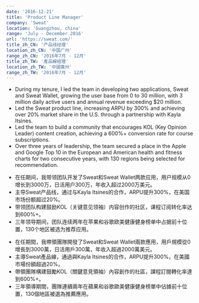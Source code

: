 ```yaml
---
date: '2016-12-21'
title: 'Product Line Manager'
company: 'Sweat'
location: 'Guangzhou, china'
range: 'July - December 2016'
url: 'https://sweat.com/'
title_zh_CN: '产品线经理'
location_zh_CN: '中国广州'
range_zh_CN: '2016年7月 - 12月'
title_zh_TW: '產品線經理'
location_zh_TW: '中國廣州'
range_zh_TW: '2016年7月 - 12月'
---
```


- During my tenure, I led the team in developing two applications, Sweat and Sweat Wallet, growing the user base from 0 to 30 million, with 3 million daily active users and annual revenue exceeding $20 million.
- Led the Sweat product line, increasing ARPU by 300% and achieving over 20% market share in the U.S. through a partnership with Kayla Itsines.
- Led the team to build a community that encourages KOL (Key Opinion Leader) content creation, achieving a 600%+ conversion rate for course subscriptions.
- Over three years of leadership, the team secured a place in the Apple and Google Top 10 in the European and American health and fitness charts for two consecutive years, with 130 regions being selected for recommendation.

<!-- zh-CN -->
- 在任期间，我带领团队开发了Sweat和Sweat Wallet两款应用，用户规模从0增长到3000万，日活用户300万，年收入超过2000万美元。
- 主导Sweat产品线，通过与Kayla Itsines的合作，ARPU提升300%，在美国市场份额超过20%。
- 带领团队构建鼓励KOL（关键意见领袖）内容创作的社区，课程订阅转化率达到600%+。
- 三年领导期间，团队连续两年在苹果和谷歌欧美健康健身榜单中占据前十位置，130个地区被选为推荐应用。

<!-- zh-TW -->
- 在任期間，我帶領團隊開發了Sweat和Sweat Wallet兩款應用，用戶規模從0增長到3000萬，日活用戶300萬，年收入超過2000萬美元。
- 主導Sweat產品線，通過與Kayla Itsines的合作，ARPU提升300%，在美國市場份額超過20%。
- 帶領團隊構建鼓勵KOL（關鍵意見領袖）內容創作的社區，課程訂閱轉化率達到600%+。
- 三年領導期間，團隊連續兩年在蘋果和谷歌歐美健康健身榜單中佔據前十位置，130個地區被選為推薦應用。